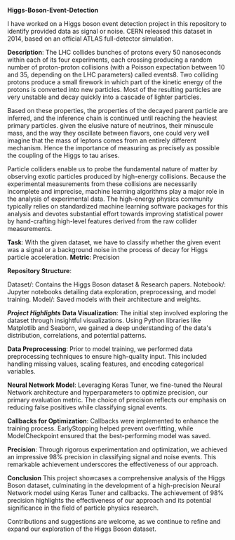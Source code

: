 ****Higgs-Boson-Event-Detection****

I have worked on a Higgs boson event detection project in this repository to identify provided data as signal or noise. CERN released this dataset in 2014, based on an official ATLAS full-detector simulation.

**Description**: The LHC collides bunches of protons every 50 nanoseconds within each of its four experiments, each crossing producing a random number of proton-proton collisions (with a Poisson expectation between 10 and 35, depending on the LHC parameters) called events8. Two colliding protons produce a small firework in which part of the kinetic energy of the protons is converted into new particles. Most of the resulting particles are very unstable and decay quickly into a cascade of lighter particles.

Based on these properties, the properties of the decayed parent particle are inferred, and the inference chain is continued until reaching the heaviest primary particles. given the elusive nature of neutrinos, their minuscule mass, and the way they oscillate between flavors, one could very well imagine that the mass of leptons comes from an entirely different mechanism. Hence the importance of measuring as precisely as possible the coupling of the Higgs to tau arises.

Particle colliders enable us to probe the fundamental nature of matter by observing exotic particles produced by high-energy collisions. Because the experimental measurements from these collisions are necessarily incomplete and imprecise, machine learning algorithms play a major role in the analysis of experimental data. The high-energy physics community typically relies on standardized machine learning software packages for this analysis and devotes substantial effort towards improving statistical power by hand-crafting high-level features derived from the raw collider measurements.

**Task**: With the given dataset, we have to classify whether the given event was a signal or a background noise in the process of decay for Higgs particle acceleration.
**Metric**: Precision

**Repository Structure**:

Dataset/: Contains the Higgs Boson dataset & Research papers.
Notebook/: Jupyter notebooks detailing data exploration, preprocessing, and model training.
Model/: Saved models with their architecture and weights.

***Project Highlights***
**Data Visualization**: The initial step involved exploring the dataset through insightful visualizations. Using Python libraries like Matplotlib and Seaborn, we gained a deep understanding of the data's distribution, correlations, and potential patterns.

**Data Preprocessing**: Prior to model training, we performed data preprocessing techniques to ensure high-quality input. This included handling missing values, scaling features, and encoding categorical variables.

**Neural Network Model**: Leveraging Keras Tuner, we fine-tuned the Neural Network architecture and hyperparameters to optimize precision, our primary evaluation metric. The choice of precision reflects our emphasis on reducing false positives while classifying signal events.

**Callbacks for Optimization**: Callbacks were implemented to enhance the training process. EarlyStopping helped prevent overfitting, while ModelCheckpoint ensured that the best-performing model was saved.

**Precision**: Through rigorous experimentation and optimization, we achieved an impressive 98% precision in classifying signal and noise events. This remarkable achievement underscores the effectiveness of our approach.

**Conclusion**
This project showcases a comprehensive analysis of the Higgs Boson dataset, culminating in the development of a high-precision Neural Network model using Keras Tuner and callbacks. The achievement of 98% precision highlights the effectiveness of our approach and its potential significance in the field of particle physics research.

Contributions and suggestions are welcome, as we continue to refine and expand our exploration of the Higgs Boson dataset.
